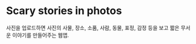 # Scary stories in photos 

사진을 업로드하면 사진의 사물, 장소, 소품, 사람, 동물, 표정, 감정 등을 보고 짧은 무서운 이야기를 만들어주는 웹앱. 


